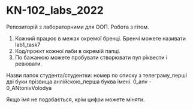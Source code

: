 # KN-102_labs_2022
Репозиторій з лабораторними для ООП.
Робота з гітом.
1. Кожний працює в межах окремої бренці. Бренчі можете називати lab1_task7
2. Код/проєкт кожної лаби в окремій папці.
3. По бажанюю можете пробувати створювати пул ріквести і ревювати.

Назви папок студента/студентки:
номер по списку з телеграму_перші дві буки прізвища анлійскою_перша буква імені.
0_anv - 0_ANtonivVolodya

Якщо імя не подобається, крім цифри можете міняти.